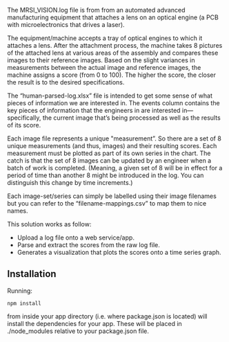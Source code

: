 The MRSI_VISION.log file is from from an automated advanced manufacturing equipment that attaches a lens on an optical engine (a PCB with microelectronics that drives a laser).

The equipment/machine accepts a tray of optical engines to which it attaches a lens. After the attachment process, the machine takes 8 pictures of the attached lens at various areas of the assembly and compares these images to their reference images. Based on the slight variances in measurements between the actual image and reference images, the machine assigns a score (from 0 to 100). The higher the score, the closer the result is to the desired specifications.

The “human-parsed-log.xlsx” file is intended to get some sense of what pieces of information we are interested in. The events column contains the key pieces of information that the engineers in are interested in—specifically, the current image that’s being processed as well as the results of its score.

Each image file represents a unique "measurement”. So there are a set of 8 unique measurements (and thus, images) and their resulting scores. Each measurement must be plotted as part of its own series in the chart. The catch is that the set of 8 images can be updated by an engineer when a batch of work is completed. (Meaning, a given set of 8 will be in effect for a period of time than another 8 might be introduced in the log. You can distinguish this change by time increments.)

Each image-set/series can simply be labelled using their image filenames but you can refer to the “filename-mappings.csv” to map them to nice names.

This solution works as follow:
* Upload a log file  onto a web service/app. 
* Parse and extract the scores from the raw log file.
* Generates a visualization that plots the scores onto a time series graph. 

Installation
----------
Running:

	npm install

from inside your app directory (i.e. where package.json is located) will install the dependencies for your app. These will be placed in ./node_modules relative to your package.json file.
